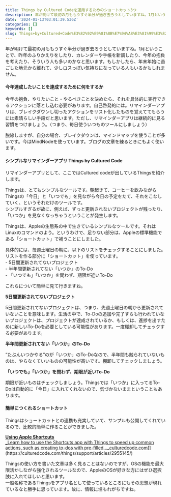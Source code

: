 ```yaml
---
title: Things by Cultured Codeを運用するためのショートカット3つ
description: 年が明けて最初の月ももうすぐ半分が過ぎ去ろうとしていますね。1月ということで、昨年のふりかえりをしたり、カレンダーや手帳を新調したり、今年の抱負を考えたり、そういう人も多いのかなと思います。もしかしたら、年末年始に過ごした地元から離れて、少しロスっぽい気持ちになっている人もいるか
date: '2024-01-13T03:01:39.536Z'
categories: []
keywords: []
slug: Things+by+Cultured+Code%E3%82%92%E9%81%8B%E7%94%A8%E3%81%99%E3%82%8B%E3%81%9F%E3%82%81%E3%81%AE%E3%82%B7%E3%83%A7%E3%83%BC%E3%83%88%E3%82%AB%E3%83%...
---
```

年が明けて最初の月ももうすぐ半分が過ぎ去ろうとしていますね。1月ということで、昨年のふりかえりをしたり、カレンダーや手帳を新調したり、今年の抱負を考えたり、そういう人も多いのかなと思います。もしかしたら、年末年始に過ごした地元から離れて、少しロスっぽい気持ちになっている人もいるかもしれません。

#### 今年達成したいことを達成するために何をするか

今年の抱負、やりたいこと・やるべきことを決めたら、それを具体的に実行できるアクションに落とし込む必要があります。自己啓発的には。リマインダーアプリは、ブレイクダウンし切ったアクションをリスト化したものを覚えててもらうには素晴らしい手段だと思います。ただし、リマインダーアプリは継続的に見る習慣をつけましょう。（つまり、毎日使ういつものツールにしましょう）

脱線しますが、自分の場合、ブレイクダウンは、マインドマップを使うことが多いです。今はMindNodeを使っています。ブログの文章を練るときにもよく使います。

#### シンプルなリマインダーアプリ Things by Cultured Code

リマインダーアプリとして、ここではCultured codeが出しているThingsを紹介します。

Thingsは、とてもシンプルなツールです。朝起きて、コーヒーを飲みながらThingsの「今日」と「いつでも」を見ながら今日の予定をたて、それをこなしていく、というそれだけのツールです。  
シンプルすぎるが故に、例えば、ずっと更新されないプロジェクトが残ったり、「いつか」を見なくなっちゃうということが発生します。

Thingsは、Appleの生態系の中で生きているシンプルなツールです。それはLinuxのコマンドのよう。というわけで、足りない部分は、Appleの標準機能である「ショートカット」で補うことにしました。

具体的には、毎週土曜日の朝に、以下のリストをチェックすることにしました。リストを作る部分に「ショートカット」を使っています。  
\- 5日間更新されてないプロジェクト  
\- 半年間更新されてない「いつか」のTo-Do  
\- 「いつでも」「いつか」を問わず、期限が近いTo-Do

これらについて簡単に見て行きますね。

**5日間更新されてないプロジェクト**

5日間更新されてないプロジェクトは、つまり、先週土曜日の朝から更新されていないことを意味します。生活の中で、To-Doの追加や完了すらも行われていないプロジェクトは、プロジェクトが達成されているか、もしくは、進捗を出すために新しいTo-Doを必要としている可能性があります。一度棚卸してチェックする必要があります。

**半年間更新されてない「いつか」のTo-Do**

“たぶんいつかやる”のが「いつか」のTo-Doなので、半年間も触られていないものは、やらなくていいものの可能性が高いです。棚卸してチェックしましょう。

**「いつでも」「いつか」を問わず、期限が近いTo-Do**

期限が近いものはチェックしましょう。Thingsでは「いつか」に入ってるTo-Doは自動的に「今日」に入れてくれないので、気づかないままということもあります。

#### 簡単につくれるショートカット

Thingsはショートカットとの連携も充実していて、サンプルも公開してくれているので、比較的簡単に作ることができました。

[**Using Apple Shortcuts**  
_Learn how to use the Shortcuts app with Things to speed up common actions, such as creating to-dos with pre-filled…_culturedcode.com](https://culturedcode.com/things/support/articles/2955145/ "https://culturedcode.com/things/support/articles/2955145/")[](https://culturedcode.com/things/support/articles/2955145/)

Thingsの使い方を書いた文章は多く見ることはないのですが、OSの機能を最大限活かしながら強化されるツールなので、AppleのOSが好きな方にはぜひ選択肢に入れてほしいと思います。  
一般名称であるThingsをアプリ名として使っているところにもその思想が現れているなと勝手に思っています。故に、情報に埋もれがちですね。